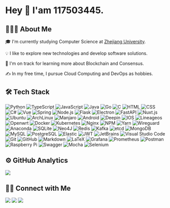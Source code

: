# Hey 👋 I'am 117503445.

## 👨🏻‍💻 About Me

🎓 I'm currently studying Computer Science at [Zhejiang University](https://www.zju.edu.cn/english/).

💡 I like to explore new technologies and develop software solutions.

🌱 I'm on track for learning more about Blockchain and Consensus.

✍️ In my free time, I pursue Cloud Computing and DevOps as hobbies.

## 🛠 Tech Stack

![Python](https://img.shields.io/badge/-Python-05122A?style=flat&logo=python)
![TypeScript](https://img.shields.io/badge/-TypeScript-05122A?style=flat&logo=TypeScript)
![JavaScript](https://img.shields.io/badge/-JavaScript-05122A?style=flat&logo=javascript)
![Java](https://img.shields.io/badge/-Java-05122A?style=flat&logo=Java&logoColor=FFA518)
![Go](https://img.shields.io/badge/-Go-05122A?style=flat&logo=Go&logoColor=FFA518)
![C](https://img.shields.io/badge/-C-05122A?style=flat&logo=C&logoColor=A8B9CC)
![HTML](https://img.shields.io/badge/-HTML-05122A?style=flat&logo=HTML5)
![CSS](https://img.shields.io/badge/-CSS-05122A?style=flat&logo=CSS3&logoColor=1572B6)
![C#](https://img.shields.io/badge/-C%23-05122A?style=flat&logo=c-sharp)
![Vue](https://img.shields.io/badge/-Vue-05122A?style=flat&logo=vuedotjs)
![Spring](https://img.shields.io/badge/-Spring-05122A?style=flat&logo=spring&logoColor=FFA518)
![Node.js](https://img.shields.io/badge/-Node.js-05122A?style=flat&logo=node.js)
![Flask](https://img.shields.io/badge/-Flask-05122A?style=flat&logo=flask)
![Electron](https://img.shields.io/badge/-Electron-05122A?style=flat&logo=Electron)
![FastAPI](https://img.shields.io/badge/-FastAPI-05122A?style=flat&logo=FastAPI)
![Nuxt.js](https://img.shields.io/badge/-Nuxt.js-05122A?style=flat&logo=nuxtdotjs)
![Ubuntu](https://img.shields.io/badge/-Ubuntu-05122A?style=flat&logo=Ubuntu)
![ArchLinux](https://img.shields.io/badge/-Arch-05122A?style=flat&logo=ArchLinux)
![Manjaro](https://img.shields.io/badge/-Manjaro-05122A?style=flat&logo=Manjaro)
![Android](https://img.shields.io/badge/-Android-05122A?style=flat&logo=Android)
![Deepin](https://img.shields.io/badge/-Deepin-05122A?style=flat&logo=Deepin)
![IOS](https://img.shields.io/badge/-IOS-05122A?style=flat&logo=ios)
![Lineageos](https://img.shields.io/badge/-Lineageos-05122A?style=flat&logo=lineageos)
![Openwrt](https://img.shields.io/badge/-Openwrt-05122A?style=flat&logo=Openwrt)
![Docker](https://img.shields.io/badge/-Docker-05122A?style=flat&logo=Docker)
![Kubernetes](https://img.shields.io/badge/-Kubernetes-05122A?style=flat&logo=Kubernetes)
![Nginx](https://img.shields.io/badge/-Nginx-05122A?style=flat&logo=Nginx)
![NPM](https://img.shields.io/badge/-NPM-05122A?style=flat&logo=NPM)
![Yarn](https://img.shields.io/badge/-Yarn-05122A?style=flat&logo=Yarn)
![Wireguard](https://img.shields.io/badge/-Wireguard-05122A?style=flat&logo=Wireguard)
![Anaconda](https://img.shields.io/badge/-Anaconda-05122A?style=flat&logo=Anaconda)
![SQLite](https://img.shields.io/badge/-SQLite-05122A?style=flat&logo=SQLite)
![Neo4J](https://img.shields.io/badge/-Neo4J-05122A?style=flat&logo=Neo4J)
![Redis](https://img.shields.io/badge/-Redis-05122A?style=flat&logo=Redis)
![Kafka](https://img.shields.io/badge/-kafka-05122A?style=flat&logo=apachekafka)
![etcd](https://img.shields.io/badge/-etcd-05122A?style=flat&logo=etcd)
![MongoDB](https://img.shields.io/badge/-MongoDB-05122A?style=flat&logo=MongoDB)
![MySQL](https://img.shields.io/badge/-MySQL-05122A?style=flat&logo=MySQL)
![PostgreSQL](https://img.shields.io/badge/-PostgreSQL-05122A?style=flat&logo=postgresql)
![Elastic](https://img.shields.io/badge/-Elastic-05122A?style=flat&logo=Elastic)
![JWT](https://img.shields.io/badge/-JWT-05122A?style=flat&logo=JSON%20web%20tokens)
![JetBrains](https://img.shields.io/badge/-JetBrains-05122A?style=flat&logo=JetBrains)
![Visual Studio Code](https://img.shields.io/badge/-Visual%20Studio%20Code-05122A?style=flat&logo=visual-studio-code&logoColor=007ACC)
![Git](https://img.shields.io/badge/-Git-05122A?style=flat&logo=git)
![GitHub](https://img.shields.io/badge/-GitHub-05122A?style=flat&logo=github)
![Markdown](https://img.shields.io/badge/-Markdown-05122A?style=flat&logo=markdown)
![LaTeX](https://img.shields.io/badge/-LaTeX-05122A?style=flat&logo=LaTeX)
![Grafana](https://img.shields.io/badge/-Grafana-05122A?style=flat&logo=Grafana)
![Prometheus](https://img.shields.io/badge/-Prometheus-05122A?style=flat&logo=Prometheus)
![Postman](https://img.shields.io/badge/-Postman-05122A?style=flat&logo=Postman)
![Raspberry Pi](https://img.shields.io/badge/-RaspberryPi-05122A?style=flat&logo=Raspberry-Pi)
![Swagger](https://img.shields.io/badge/-Swagger-05122A?style=flat&logo=swagger)
![Mocha](https://img.shields.io/badge/-Mocha-05122A?style=flat&logo=Mocha)
![Selenium](https://img.shields.io/badge/-Selenium-05122A?style=flat&logo=Selenium)

## ⚙️ GitHub Analytics

<img src="https://github-readme-stats-eight-theta.vercel.app/api?username=117503445&show_icons=true&theme=algolia&include_all_commits=true&count_private=true"/>

## 🤝🏻 Connect with Me

<p>
    <a href="mailto:t117503445@gmail.com"><img src="https://img.shields.io/badge/-t117503445@gmail.com-D14836?style=flat&logo=Gmail&logoColor=white"/></a>
    <a href="https://www.117503445.top"><img src="https://img.shields.io/badge/-117503445.top-3f51b5?style=flat&logo=Google-Chrome&logoColor=white"/></a>
    <a href="https://www.zhihu.com/people/marshmallow-81"><img src="https://img.shields.io/badge/-117503445-0066ff?style=flat&logo=zhihu&logoColor=white"/></a>
</p>
